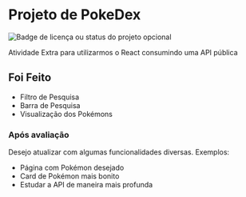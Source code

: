 # Projeto de PokeDex 

![Badge de licença ou status do projeto opcional](https://img.shields.io/badge/status-finalizado-green)

Atividade Extra para utilizarmos o React consumindo uma API pública

## Foi Feito
- Filtro de Pesquisa
- Barra de Pesquisa 
- Visualização dos Pokémons

### Após avaliação

Desejo atualizar com algumas funcionalidades diversas. Exemplos:

- Página com Pokémon desejado 
- Card de Pokémon mais bonito 
- Estudar a API de maneira mais profunda



